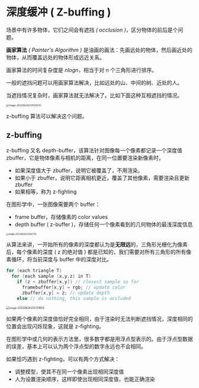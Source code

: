 # 深度缓冲 ( Z-buffing )

场景中有许多物体，它们之间会有遮挡 *( occlusion )*，区分物体的前后是个问题。

**画家算法** *( Painter's Algorithm )* 是油画的画法：先画远处的物体，然后画近处的物体，从而覆盖远处的物体形成远近关系。

画家算法的时间复杂度是 *nlogn*，相当于对 n 个三角形进行排序。

一般的遮挡问题可以用画家算法解决，比如远处的山、中间的树、近处的人。

当遮挡情况复杂时，画家算法就无法解决了。比如下面这种互相遮挡的情况。

<img class="img-mid" src="http://rt9iekfji.hn-bkt.clouddn.com/e6c9d24egy1h3o8mphh8ij20hg0eqjrq.jpg" alt="image-20220628203554530" style="zoom:45%;" />

z-buffing 算法可以解决这个问题。

## z-buffing

z-buffing 又名 depth-buffer，该算法针对图像每一个像素都记录一个深度值 zbuffer，它是物体像素与相机的距离，在同一位置要渲染新像素时，

* 如果深度值大于 zbuffer，说明它被覆盖了，不用渲染。
* 如果小于 zbuffer，说明它距离相机更近，覆盖了其他像素，需要渲染且更新 zbuffer
* 如果相等，称为 z-fighting

在图形学中，一张图像需要两个 buffer：

* frame buffer，存储像素的 color values
* depth buffer ( z-buffer )，存储任何一个像素看到的几何物体的最浅深度信息

<img class="img-mid" src="http://rt9iekfji.hn-bkt.clouddn.com/e6c9d24egy1h3o8mohetjj211u0gm75u.jpg" alt="image-20220628203643112" style="zoom:40%;" />

从算法来讲，一开始所有的像素的深度都认为是**无限远**的，三角形光栅化为像素后，每个像素的深度 ( z 的绝对值 ) 都是已知的，我们需要对所有三角形的所有像素循环，将当前深度与 buffer 中的深度对比。

```c
for (each triangle T)
  for (each sample (x,y,z) in T)
    if (z < zbuffer[x,y]) // closest sample so far
      framebuffer[x,y] = rgb; // update color
      zbuffer[x,y] = z; // update depth
    else // do nothing, this sample is occluded
```

<img class="img-mid" src="http://rt9iekfji.hn-bkt.clouddn.com/e6c9d24egy1h3o8mn99gkj20ty0j0q7s.jpg" alt="image-20220628203721603" style="zoom:50%;" />

如果两个像素的深度值恰好完全相同，由于渲染时无法判断遮挡情况，深度相同的位置会出现闪烁现象，这就是 z-fighting。

在图形学中或几何的表示方法里，很多数字都是用浮点型表示的。由于浮点型数据的误差，基本上可以认为两个浮点型的数字永远也不会相同。

如果恰巧遇到 z-fighting，可以有两个方式解决：

- 调整模型，使其不在同一个像素出现相同深度值
- 人为设置渲染顺序，这样即使出现相同深度值，也能正确渲染
